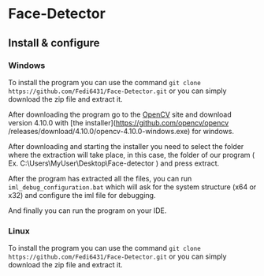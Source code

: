# Face-Detector
## Install & configure
### Windows
To install the program you can use the command `git clone https://github.com/Fedi6431/Face-Detector.git` or you can simply download the zip file and extract it.

After downloading the program go to the [OpenCV](https://opencv.org/releases/) site and download version 4.10.0 with [the installer](https://github.com/opencv/opencv /releases/download/4.10.0/opencv-4.10.0-windows.exe) for windows. 

After downloading and starting the installer you need to select the folder where the extraction will take place, in this case, the folder of our program ( Ex. C:\Users\MyUser\Desktop\Face-detector ) and press extract.

After the program has extracted all the files, you can run `iml_debug_configuration.bat` which will ask for the system structure (x64 or x32) and configure the iml file for debugging.

And finally you can run the program on your IDE.

### Linux
To install the program you can use the command `git clone https://github.com/Fedi6431/Face-Detector.git` or you can simply download the zip file and extract it.

